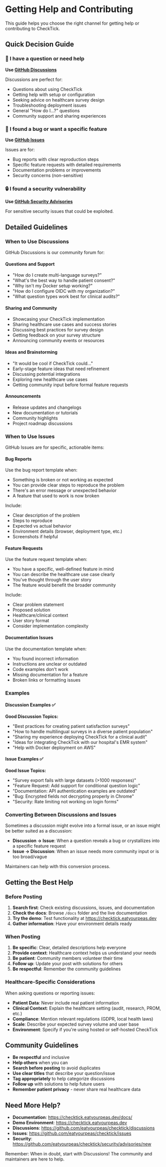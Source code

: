 # Getting Help and Contributing

This guide helps you choose the right channel for getting help or contributing to CheckTick.

## Quick Decision Guide

### 🤔 I have a question or need help

**Use [GitHub Discussions](https://github.com/eatyourpeas/checktick/discussions)**

Discussions are perfect for:
- Questions about using CheckTick
- Getting help with setup or configuration
- Seeking advice on healthcare survey design
- Troubleshooting deployment issues
- General "How do I...?" questions
- Community support and sharing experiences

### 🐛 I found a bug or want a specific feature

**Use [GitHub Issues](https://github.com/eatyourpeas/checktick/issues)**

Issues are for:
- Bug reports with clear reproduction steps
- Specific feature requests with detailed requirements
- Documentation problems or improvements
- Security concerns (non-sensitive)

### 🔒 I found a security vulnerability

**Use [GitHub Security Advisories](https://github.com/eatyourpeas/checktick/security/advisories/new)**

For sensitive security issues that could be exploited.

## Detailed Guidelines

### When to Use Discussions

GitHub Discussions is our community forum for:

#### Questions and Support
- "How do I create multi-language surveys?"
- "What's the best way to handle patient consent?"
- "Why isn't my Docker setup working?"
- "How do I configure OIDC with my organization?"
- "What question types work best for clinical audits?"

#### Sharing and Community
- Showcasing your CheckTick implementation
- Sharing healthcare use cases and success stories
- Discussing best practices for survey design
- Getting feedback on your survey structure
- Announcing community events or resources

#### Ideas and Brainstorming
- "It would be cool if CheckTick could..."
- Early-stage feature ideas that need refinement
- Discussing potential integrations
- Exploring new healthcare use cases
- Getting community input before formal feature requests

#### Announcements
- Release updates and changelogs
- New documentation or tutorials
- Community highlights
- Project roadmap discussions

### When to Use Issues

GitHub Issues are for specific, actionable items:

#### Bug Reports
Use the bug report template when:
- Something is broken or not working as expected
- You can provide clear steps to reproduce the problem
- There's an error message or unexpected behavior
- A feature that used to work is now broken

Include:
- Clear description of the problem
- Steps to reproduce
- Expected vs actual behavior
- Environment details (browser, deployment type, etc.)
- Screenshots if helpful

#### Feature Requests
Use the feature request template when:
- You have a specific, well-defined feature in mind
- You can describe the healthcare use case clearly
- You've thought through the user story
- The feature would benefit the broader community

Include:
- Clear problem statement
- Proposed solution
- Healthcare/clinical context
- User story format
- Consider implementation complexity

#### Documentation Issues
Use the documentation template when:
- You found incorrect information
- Instructions are unclear or outdated
- Code examples don't work
- Missing documentation for a feature
- Broken links or formatting issues

### Examples

#### Discussion Examples ✅

**Good Discussion Topics:**
- "Best practices for creating patient satisfaction surveys"
- "How to handle multilingual surveys in a diverse patient population"
- "Sharing my experience deploying CheckTick for a clinical audit"
- "Ideas for integrating CheckTick with our hospital's EMR system"
- "Help with Docker deployment on AWS"

#### Issue Examples ✅

**Good Issue Topics:**
- "Survey export fails with large datasets (>1000 responses)"
- "Feature Request: Add support for conditional question logic"
- "Documentation: API authentication examples are outdated"
- "Bug: Encrypted fields not decrypting properly in Chrome"
- "Security: Rate limiting not working on login forms"

### Converting Between Discussions and Issues

Sometimes a discussion might evolve into a formal issue, or an issue might be better suited as a discussion:

- **Discussion → Issue**: When a question reveals a bug or crystallizes into a specific feature request
- **Issue → Discussion**: When an issue needs more community input or is too broad/vague

Maintainers can help with this conversion process.

## Getting the Best Help

### Before Posting

1. **Search first**: Check existing discussions, issues, and documentation
2. **Check the docs**: Browse `/docs` folder and the live documentation
3. **Try the demo**: Test functionality at https://checktick.eatyourpeas.dev
4. **Gather information**: Have your environment details ready

### When Posting

1. **Be specific**: Clear, detailed descriptions help everyone
2. **Provide context**: Healthcare context helps us understand your needs
3. **Be patient**: Community members volunteer their time
4. **Follow up**: Update your post with solutions for others
5. **Be respectful**: Remember the community guidelines

### Healthcare-Specific Considerations

When asking questions or reporting issues:

- **Patient Data**: Never include real patient information
- **Clinical Context**: Explain the healthcare setting (audit, research, PROM, etc.)
- **Compliance**: Mention relevant regulations (GDPR, local health laws)
- **Scale**: Describe your expected survey volume and user base
- **Environment**: Specify if you're using hosted or self-hosted CheckTick

## Community Guidelines

- **Be respectful** and inclusive
- **Help others** when you can
- **Search before posting** to avoid duplicates
- **Use clear titles** that describe your question/issue
- **Tag appropriately** to help categorize discussions
- **Follow up** with solutions to help future users
- **Remember patient privacy** - never share real healthcare data

## Need More Help?

- **Documentation**: https://checktick.eatyourpeas.dev/docs/
- **Demo Environment**: https://checktick.eatyourpeas.dev
- **Discussions**: https://github.com/eatyourpeas/checktick/discussions
- **Issues**: https://github.com/eatyourpeas/checktick/issues
- **Security**: https://github.com/eatyourpeas/checktick/security/advisories/new

Remember: When in doubt, start with Discussions! The community and maintainers are here to help.
